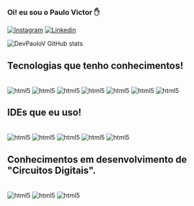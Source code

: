 ###  Oi! eu sou o Paulo Victor ✋

[![Instagram](https://img.shields.io/badge/Instagram-E4405F?style=for-the-badge&logo=instagram&logoColor=white)](https://www.instagram.com/paulo_canalli/)
[![Linkedin](https://img.shields.io/badge/LinkedIn-0077B5?style=for-the-badge&logo=linkedin&logoColor=white)](https://www.linkedin.com/in/paulo-victor-o-canalle-434492236)


![DevPauloV GitHub stats](https://github-readme-stats.vercel.app/api?username=DevPauloV&show_icons=true&theme=radical)

## Tecnologias que tenho conhecimentos!

<div style="display: inline_block"><br/>
     <img align="center" alt="html5" src="https://img.shields.io/badge/MySQL-005C84?style=for-the-badge&logo=mysql&logoColor=white" />
      <img align="center" alt="html5" src="https://img.shields.io/badge/C%2B%2B-00599C?style=for-the-badge&logo=c%2B%2B&logoColor=white" />
       <img align="center" alt="html5" src="https://img.shields.io/badge/Java-ED8B00?style=for-the-badge&logo=openjdk&logoColor=white" />
        <img align="center" alt="html5" src="https://img.shields.io/badge/Python-14354C?style=for-the-badge&logo=python&logoColor=white" />
      <img align="center" alt="html5" src="https://img.shields.io/badge/HTML5-E34F26?style=for-the-badge&logo=html5&logoColor=white" />
 <img align="center" alt="html5" src="https://img.shields.io/badge/CSS3-1572B6?style=for-the-badge&logo=css3&logoColor=white" />
     <img align="center" alt="html5" src="https://img.shields.io/badge/JavaScript-F7DF1E?style=for-the-badge&logo=javascript&logoColor=black" />
</div>

## IDEs que eu uso!

<div style="display: inline_block"><br/>
   <img align="center" alt="html5" src="https://img.shields.io/badge/Delphi_RAD_Studio-B22222?style=for-the-badge&logo=delphi&logoColor=white" />
    <img align="center" alt="html5" src="https://img.shields.io/badge/Eclipse-2C2255?style=for-the-badge&logo=eclipse&logoColor=white" />
     <img align="center" alt="html5" src="https://img.shields.io/badge/Visual_Studio-5C2D91?style=for-the-badge&logo=visual%20studio&logoColor=white" />
      <img align="center" alt="html5" src="https://img.shields.io/badge/Visual_Studio_Code-0078D4?style=for-the-badge&logo=visual%20studio%20code&logoColor=white" />
         <img align="center" alt="html5" src="https://img.shields.io/badge/Atom-66595C?style=for-the-badge&logo=Atom&logoColor=white" />
</div>


## Conhecimentos em desenvolvimento de "Circuitos Digitais".


<div style="display: inline_block"><br/>

  <img align="center" alt="html5" src="https://static.freedownloadmanager.org/icon/48/6060/6060028.png" />
  <img align="center" alt="html5" src="https://img.shields.io/badge/Arduino_IDE-00979D?style=for-the-badge&logo=arduino&logoColor=white" />
      <img align="center" alt="html5" src="http://3.bp.blogspot.com/-xy3pihBkqP4/UjRiy1QNlWI/AAAAAAAAATY/m_ZSUvuV_eg/s1600/isis.png" />
    
</div>
